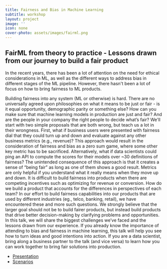 ```yaml
---
title: Fairness and Bias in Machine Learning
subtitle: workshop
layout: project
image: ''
icon: none
cover-photo: assets/images/fairml.png
---
```

## FairML from theory to practice - Lessons drawn from our journey to build a fair product

In the recent years, there has been a lot of attention on the need for ethical considerations in ML, as well as the different ways to address bias in different stages of the ML pipeline. However, there hasn't been a lot of focus on how to bring fairness to ML products.

Building fairness into any system (ML or otherwise) is hard. There are no universally agreed upon philosophies on what it means to be just or fair - is it equal opportunity, demographic parity or something else? How can you make sure that machine learning models in production are just and fair? And are the people in your company the right people to decide what’s fair? We'll start with two simple proposals that are both wrong, but teach us a lot in their wrongness.
First, what if business users were presented with fairness dial that they could turn up and down and evaluate against any other business metrics (e.g., revenue)? This approach would result in the consideration of  fairness and bias as a zero sum game, where some other key metric has to be sacrificed.
Alternatively, what if data scientists could ping an API to compute the scores for their models over ~30 definitions of fairness? The unintended consequence of this approach is that it creates a sense of “being fair” as long as one of them shows a good result. Metrics are only helpful if you understand what it really means when they move up and down.
It is difficult to build fairness into products when there are competing incentives such as optimizing for revenue or conversion. How do we build a product that accounts for the differences in perspectives of each team? In our effort to build fairness capabilities into our products that are used by different industries (eg., telco, banking, retail), we have encountered these and more such questions. We strongly believe that the larger goal should not be to build fairer products, but instead build products that drive better decision-making by clarifying problems and opportunities. In this talk, we will share the biggest challenges we’ve faced and the lessons drawn from our experience.
If you already know the importance of attending to bias and fairness in machine learning, this talk will help you see how to turn ideas and good intentions into action. If you are a data scientist, bring along a business partner to the talk (and vice versa) to learn how you can work together to bring fair solutions into production.

* [Presentation]()
* [Scenarios]()
